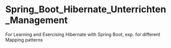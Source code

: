 # Spring_Boot_Hibernate_Unterrichten_Management
 For Learning and Exercising Hibernate with Spring Boot, exp. for different Mapping patterns
